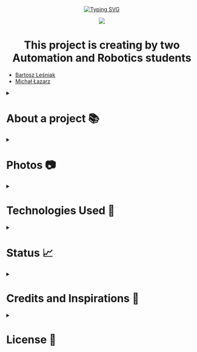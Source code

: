 <p align="center">
  <a href="https://git.io/typing-svg"><img src="https://readme-typing-svg.demolab.com?font=Fira+Code&size=25&pause=600&color=F7F7F7&width=435&lines=iLock+-    +Inteligent+Door+Lock" alt="Typing SVG" /></a>
</p>
<p align="center">
  <img src="https://github.com/iLock-Inteligent-Door-Lock/iLock-Inteligent-Door-Lock/blob/main/obraz_2023-07-19_210359785.png">
</p>

<h1 align="center"> This project is creating by two Automation and Robotics students </h1>

 - [Bartosz Leśniak](https://github.com/BartoszLesniak333)
 - [Michał Łazarz](https://github.com/miq312)

<details> 
    <summary><h1>About a project 📚</h1></summary>
    <p align="left">
     We have designed an innovative device called the "iLock-Inteligent Door Lock" - an intelligent solution that detects whether the doors have been properly locked with a key. With advanced sensors and artificial intelligence technology, the iLock precisely monitors the door's lock status, providing you with complete peace of mind in your daily affairs.

Imagine a situation where you're rushing to work in the morning and don't have time to double-check if the doors are properly locked. This is where the iLock comes to your rescue. After leaving home, simply glance at your mobile device to check if the doors are locked. If something is amiss, you'll receive an immediate notification, allowing you to return and rectify the situation.

Even when you're away on a long vacation or too exhausted after a full day of work, you don't need to worry if everything is in order. The iLock will help you gain the confidence that your doors are always securely locked, protecting you from unwanted situations.

With this reliable device, your daily exits become much more hassle-free, and you can focus on other aspects of life, enjoying the fullness of your daily adventures without unnecessary stress. The iLock is an innovative solution that combines practicality and security, enabling you to embrace peace of mind in your everyday life. 
</details>

<details> 
    <summary><h1>Photos 📷</h1></summary>
    <p align="left">
      
</details>
<details> 
    <summary><h1>Technologies Used 🤖</h1></summary>
    <p align="left">
Arduino
C++
electronic devices

</details>
<details> 
    <summary><h1>Status 📈</h1></summary>
    <p align="left">
      
- [iLock-Inteligent-Door-Lock-v1.0](https://github.com/iLock-Inteligent-Door-Lock/iLock-Inteligent-Door-Lock-v1.0)
</details>
<details> 
    <summary><h1>Credits and Inspirations 🏅</h1></summary>
    <p align="left"> 
</details>
<details> 
    <summary><h1>License 🎯</h1></summary>
    <p align="left">
      
</details>
